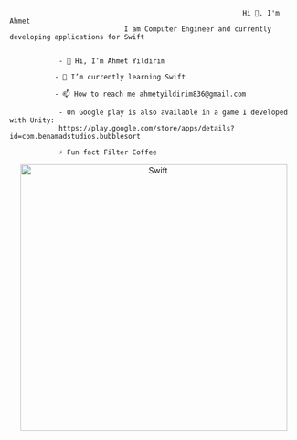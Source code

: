                                    
                                                             Hi 👋, I'm Ahmet
                                I am Computer Engineer and currently developing applications for Swift

                
                - 👋 Hi, I’m Ahmet Yıldırım
               
               - 🌱 I’m currently learning Swift
               
               - 📫 How to reach me ahmetyildirim836@gmail.com
                
                - On Google play is also available in a game I developed with Unity:
                https://play.google.com/store/apps/details?id=com.benamadstudios.bubblesort
                
                ⚡ Fun fact Filter Coffee
                
<p align="left"><p align="center"> 
 <img width="467" alt="Swift" align="center" src="https://user-images.githubusercontent.com/39477363/111865051-c0937400-8975-11eb-9909-00c1a349800e.png"> 
                                                                                                                                






                        

